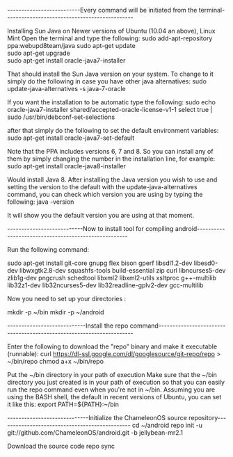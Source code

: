 --------------------------Every command will be initiated from the terminal----------------------------------------------

Installing Sun Java on Newer versions of Ubuntu (10.04 an above), Linux Mint
Open the terminal and type the following:
sudo add-apt-repository ppa:webupd8team/java
sudo apt-get update   
sudo apt-get upgrade   
sudo apt-get install oracle-java7-installer

That should install the Sun Java version on your system. To change to it simply do the following in case you have other java alternatives:
sudo update-java-alternatives -s java-7-oracle  

If you want the installation to be automatic type the following:
sudo echo oracle-java7-installer shared/accepted-oracle-license-v1-1 select true | sudo /usr/bin/debconf-set-selections

after that simply do the following to set the default environment variables:
sudo apt-get install oracle-java7-set-default

Note that the PPA includes versions 6, 7 and 8. So you can install any of them by simply changing the number in the installation line, for example:
sudo apt-get install oracle-java8-installer

Would install Java 8. After installing the Java version you wish to use and setting the version to the default with the update-java-alternatives command, you can check which version you are using by typing the following:
java -version

It will show you the default version you are using at that moment.

---------------------------Now to install tool for compiling android-----------------------------------------------------

Run the following command: 

sudo apt-get install git-core gnupg flex bison gperf libsdl1.2-dev libesd0-dev libwxgtk2.8-dev squashfs-tools build-essential zip curl libncurses5-dev zlib1g-dev  pngcrush schedtool libxml2 libxml2-utils xsltproc g++-multilib lib32z1-dev lib32ncurses5-dev lib32readline-gplv2-dev gcc-multilib 


Now you need to set up your directories :

mkdir -p ~/bin
mkdir -p ~/android

----------------------------Install the repo command---------------------------------------------------------------------

Enter the following to download the "repo" binary and make it executable (runnable): 
 curl https://dl-ssl.google.com/dl/googlesource/git-repo/repo > ~/bin/repo
 chmod a+x ~/bin/repo

Put the ~/bin directory in your path of execution
Make sure that the ~/bin directory you just created is in your path of execution so that you can easily run the repo command even when you're not in ~/bin. Assuming you are using the BASH shell, the default in recent versions of Ubuntu, you can set it like this: 
 export PATH=${PATH}:~/bin

-----------------------------Initialize the ChameleonOS source repository----------------------------------------------- 
cd ~/android
repo init -u git://github.com/ChameleonOS/android.git -b jellybean-mr2.1

Download the source code
repo sync


